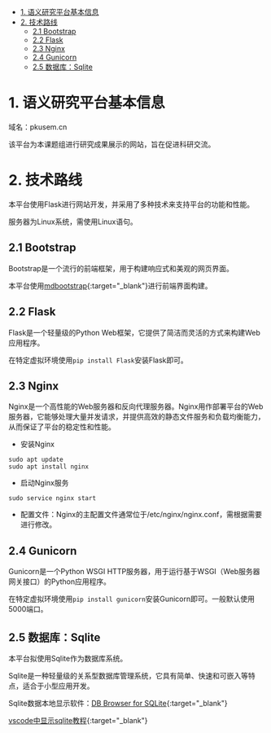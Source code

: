 
- [1. 语义研究平台基本信息](#1-语义研究平台基本信息)
- [2. 技术路线](#2-技术路线)
  - [2.1 Bootstrap](#21-bootstrap)
  - [2.2 Flask](#22-flask)
  - [2.3 Nginx](#23-nginx)
  - [2.4 Gunicorn](#24-gunicorn)
  - [2.5 数据库：Sqlite](#25-数据库sqlite)



# 1. 语义研究平台基本信息
域名：pkusem.cn

该平台为本课题组进行研究成果展示的网站，旨在促进科研交流。

# 2. 技术路线
本平台使用Flask进行网站开发，并采用了多种技术来支持平台的功能和性能。

服务器为Linux系统，需使用Linux语句。

## 2.1 Bootstrap
Bootstrap是一个流行的前端框架，用于构建响应式和美观的网页界面。

本平台使用[mdbootstrap](https://mdbootstrap.com/learn/mdb-foundations/basics/introduction/){:target="_blank"}进行前端界面构建。

## 2.2 Flask
Flask是一个轻量级的Python Web框架，它提供了简洁而灵活的方式来构建Web应用程序。

在特定虚拟环境使用`pip install Flask`安装Flask即可。


## 2.3 Nginx
Nginx是一个高性能的Web服务器和反向代理服务器。Nginx用作部署平台的Web服务器，它能够处理大量并发请求，并提供高效的静态文件服务和负载均衡能力，从而保证了平台的稳定性和性能。
- 安装Nginx
```
sudo apt update
sudo apt install nginx
```
- 启动Nginx服务
```
sudo service nginx start
```
- 配置文件：Nginx的主配置文件通常位于/etc/nginx/nginx.conf，需根据需要进行修改。

## 2.4 Gunicorn
Gunicorn是一个Python WSGI HTTP服务器，用于运行基于WSGI（Web服务器网关接口）的Python应用程序。

在特定虚拟环境使用`pip install gunicorn`安装Gunicorn即可。一般默认使用5000端口。


## 2.5 数据库：Sqlite
本平台拟使用Sqlite作为数据库系统。

Sqlite是一种轻量级的关系型数据库管理系统，它具有简单、快速和可嵌入等特点，适合于小型应用开发。

Sqlite数据本地显示软件：[DB Browser for SQLite](https://sqlitebrowser.org/){:target="_blank"}

[vscode中显示sqlite教程](https://blog.csdn.net/qq_57610048/article/details/120381722){:target="_blank"}
